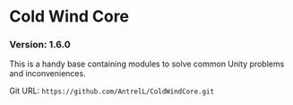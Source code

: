 # Cold Wind Core

### Version: **1.6.0**

This is a handy base containing modules to solve common Unity problems and inconveniences.

Git URL: `https://github.com/AntrelL/ColdWindCore.git`
